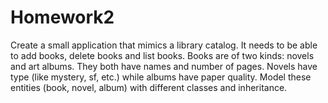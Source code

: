# Homework2
Create a small application that mimics a library catalog. It needs to be able to add books, delete books and list books. Books are of two kinds: novels and art albums. They both have names and number of pages. Novels have type (like mystery, sf, etc.) while albums have paper quality.  Model these entities (book, novel, album) with different classes and inheritance.
